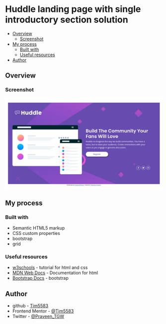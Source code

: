 # Huddle landing page with single introductory section solution

- [Overview](#overview)
  - [Screenshot](#screenshot)
- [My process](#my-process)
  - [Built with](#built-with)
  - [Useful resources](#useful-resources)
- [Author](#author)

## Overview

### Screenshot

![the screenshot](./screenshot.png)

## My process

### Built with

- Semantic HTML5 markup
- CSS custom properties
- bootstrap
- grid

### Useful resources

- [w3schools](https://www.w3schools.com/) - tutorial for html and css
- [MDN Web Docs](https://developer.mozilla.org/en-US/docs/Web/HTML) - Documentation for html
- [Bootstrap Docs](https://getbootstrap.com/docs/5.0/getting-started/introduction/) - bootstrap

## Author

- github - [Tim5583](https://github.com/Tim5583)
- Frontend Mentor - [@Tim5583](https://www.frontendmentor.io/profile/Tim5583)
- Twitter - [@Praveen_TGW](https://twitter.com/Praveen_TGW)
